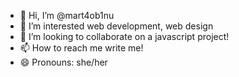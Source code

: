 - 👋 Hi, I’m @mart4ob1nu
- 👀 I’m interested web development, web design
- 💞️ I’m looking to collaborate on a javascript project!
- 📫 How to reach me write me!
- 😄 Pronouns: she/her

<!---
mart4ob1nu/mart4ob1nu is a ✨ special ✨ repository because its `README.md` (this file) appears on your GitHub profile.
You can click the Preview link to take a look at your changes.
--->
